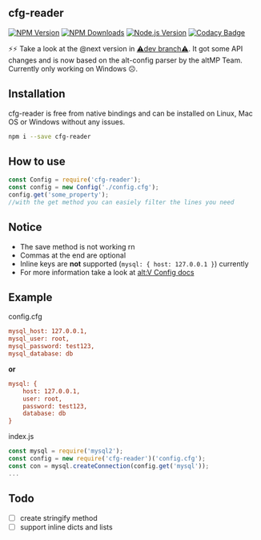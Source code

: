 ﻿## cfg-reader

[![NPM Version][npm-image]][npm-url]
[![NPM Downloads][downloads-image]][downloads-url]
[![Node.js Version][node-version-image]][node-version-url]
[![Codacy Badge](https://api.codacy.com/project/badge/Grade/865f452f649248989b121761bda06fcc)](https://app.codacy.com/gh/Timo972/cfg-reader?utm_source=github.com&utm_medium=referral&utm_content=Timo972/cfg-reader&utm_campaign=Badge_Grade_Settings)

⚡⚡ Take a look at the @next version in [⚠dev branch⚠](https://github.com/Timo972/cfg-reader/tree/dev).
It got some API changes and is now based on the alt-config parser by the altMP Team.
Currently only working on Windows ☹.

## Installation

cfg-reader is free from native bindings and can be installed on Linux, Mac OS or Windows without any issues.

```bash
npm i --save cfg-reader
```

## How to use

```js
const Config = require('cfg-reader');
const config = new Config('./config.cfg');
config.get('some_property');
//with the get method you can easiely filter the lines you need
```

## Notice

 - The save method is not working rn
 - Commas at the end are optional
 - Inline keys are **not** supported (``mysql: { host: 127.0.0.1 }``) currently
 - For more information take a look at [alt:V Config docs](https://docs.altv.mp/articles/configs/index.html)

## Example

config.cfg
```cfg
mysql_host: 127.0.0.1,
mysql_user: root,
mysql_password: test123,
mysql_database: db
```
__or__
```cfg
mysql: {
    host: 127.0.0.1,
    user: root,
    password: test123,
    database: db
}
```

index.js
```js
const mysql = require('mysql2');
const config = new require('cfg-reader')('config.cfg');
const con = mysql.createConnection(config.get('mysql'));
...
```

## Todo
- [ ] create stringify method
- [ ] support inline dicts and lists

[npm-image]: https://img.shields.io/npm/v/cfg-reader.svg
[npm-url]: https://npmjs.org/package/cfg-reader
[node-version-image]: http://img.shields.io/node/v/cfg-reader.svg
[node-version-url]: http://nodejs.org/download/
[downloads-image]: https://img.shields.io/npm/dm/cfg-reader.svg
[downloads-url]: https://npmjs.org/package/cfg-reader
